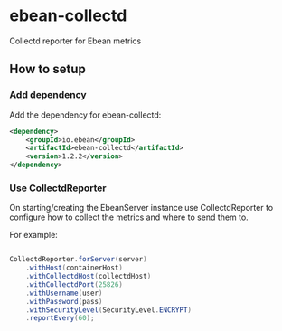 # ebean-collectd
Collectd reporter for Ebean metrics

## How to setup

### Add dependency

Add the dependency for ebean-collectd:

```xml
<dependency>
    <groupId>io.ebean</groupId>
    <artifactId>ebean-collectd</artifactId>
    <version>1.2.2</version>
</dependency>
```


### Use CollectdReporter 

On starting/creating the EbeanServer instance use CollectdReporter to 
configure how to collect the metrics and where to send them to.

For example:

```java

CollectdReporter.forServer(server)
    .withHost(containerHost)
    .withCollectdHost(collectdHost)
    .withCollectdPort(25826)
    .withUsername(user)
    .withPassword(pass)
    .withSecurityLevel(SecurityLevel.ENCRYPT)
    .reportEvery(60);

```
